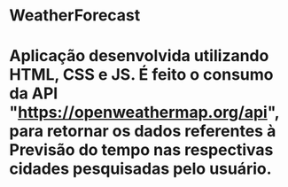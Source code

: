 # WeatherForecast
# Aplicação desenvolvida utilizando HTML, CSS e JS. É feito o consumo da API "https://openweathermap.org/api", para retornar os dados referentes à Previsão do tempo nas respectivas cidades pesquisadas pelo usuário.

